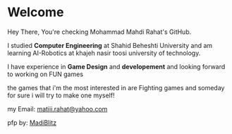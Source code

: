 <!---
MaTTRHT/MaTTRHT is a ✨ special ✨ repository because its `README.md` (this file) appears on your GitHub profile.
You can click the Preview link to take a look at your changes.
--->

# Welcome

Hey There, You're checking Mohammad Mahdi Rahat's GitHub.

I studied **Computer Engineering** at Shahid Beheshti University and am learning AI-Robotics at khajeh nasir toosi university of technology.

I have experience in **Game Design** and **developement** and looking forward to working on FUN games

the games that i'm the most interested in are Fighting games and someday for sure i will try to make one myself!

my Email: matiii.rahat@yahoo.com

pfp by: [MadiBlitz](https://www.deviantart.com/madiblitz)
